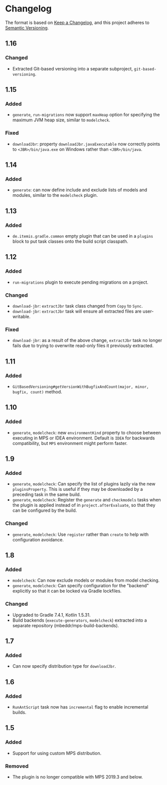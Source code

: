 # Changelog
The format is based on [Keep a Changelog](https://keepachangelog.com/en/1.0.0/),
and this project adheres to [Semantic Versioning](https://semver.org/spec/v2.0.0.html).

## 1.16

### Changed

- Extracted Git-based versioning into a separate subproject, `git-based-versioning`.

## 1.15

### Added

- `generate`, `run-migrations` now support `maxHeap` option for specifying the maximum JVM heap size, similar to `modelcheck`.

### Fixed

- `downloadJbr`: property `downloadJbr.javaExecutable` now correctly points to `<JBR>/bin/java.exe` on Windows rather
  than `<JBR>/bin/java`.

## 1.14

### Added

- `generate`: can now define include and exclude lists of models and modules, similar to the `modelcheck` plugin.

## 1.13

### Added

- `de.itemis.gradle.common` empty plugin that can be used in a `plugins` block to put task classes onto the build script
  classpath.

## 1.12

### Added

- `run-migrations` plugin to execute pending migrations on a project.

### Changed

- `download-jbr`: `extractJbr` task class changed from `Copy` to `Sync`.
- `download-jbr`: `extractJbr` task will ensure all extracted files are user-writable.

### Fixed

- `download-jbr`: as a result of the above change, `extractJbr` task no longer fails due to trying to overwrite
  read-only files it previously extracted.

## 1.11

### Added

- `GitBasedVersioning#getVersionWithBugfixAndCount(major, minor, bugfix, count)` method.

## 1.10

### Added
- `generate`, `modelcheck`: new `environmentKind` property to choose between executing in MPS or IDEA environment.
  Default is `IDEA` for backwards compatibility, but `MPS` environment might perform faster.

## 1.9

### Added
- `generate`, `modelcheck`: Can specify the list of plugins lazily via the new `pluginsProperty`. This is useful if
  they may be downloaded by a preceding task in the same build.
- `generate`, `modelcheck`: Register the `generate` and `checkmodels` tasks when the plugin is applied instead of in
  `project.afterEvaluate`, so that they can be configured by the build.

### Changed
- `generate`, `modelcheck`: Use `register` rather than `create` to help with configuration avoidance.

## 1.8

### Added
- `modelcheck`: Can now exclude models or modules from model checking.
- `generate`, `modelcheck`: Can specify configuration for the "backend" explicitly so that it can be locked via 
  Gradle lockfiles. 

### Changed
- Upgraded to Gradle 7.4.1, Kotlin 1.5.31.
- Build backends (`execute-generators`, `modelcheck`) extracted into a separate repository (mbeddr/mps-build-backends).

## 1.7

### Added
- Can now specify distribution type for `downloadJbr`.

## 1.6

### Added
- `RunAntScript` task now has `incremental` flag to enable incremental builds.

## 1.5

### Added
- Support for using custom MPS distribution.

### Removed
- The plugin is no longer compatible with MPS 2019.3 and below.
